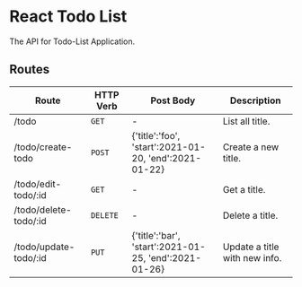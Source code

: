 # React Todo List

The API for Todo-List Application.

## Routes
| Route | HTTP Verb | Post Body | Description |
|------|---------|----------|---------|
| /todo | `GET` | - | List all title. |
| /todo/create-todo | `POST` | {'title':'foo',<br> 'start':2021-01-20, 'end':2021-01-22} | Create a new title. |
| /todo/edit-todo/:id | `GET` | - | Get a title. |
| /todo/delete-todo/:id | `DELETE` | - | Delete a title. |
| /todo/update-todo/:id | `PUT` | {'title':'bar',<br> 'start':2021-01-25, 'end':2021-01-26} | Update a title with new info. |
